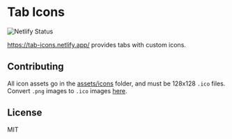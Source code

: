 # Tab Icons

![Netlify Status](https://api.netlify.com/api/v1/badges/27d1cc2d-cc9b-4018-a86f-cf9d0796cf3e/deploy-status)

https://tab-icons.netlify.app/ provides tabs with custom icons.

## Contributing

All icon assets go in the [assets/icons](https://github.com/amosyu2000/tab-icons/tree/main/src/lib/assets/icons) folder, and must be 128x128 `.ico` files. Convert `.png` images to `.ico` images [here](https://convertico.com/).

## License

MIT
